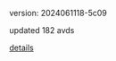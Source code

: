 version: 2024061118-5c09

updated 182 avds

[details](https://github.com/0x74f917491bfa7ebfa379/ali_avd_db/blob/master/change_log/2024/06/11/18/5c09.txt)